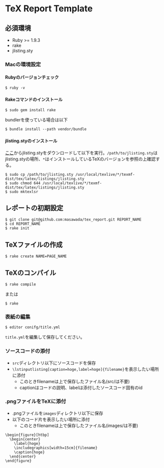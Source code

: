 TeX Report Template
===================

##  必須環境

* Ruby >= 1.9.3
* rake
* jlisting.sty

### Macの環境設定
#### Rubyのバージョンチェック
```
$ ruby -v
```

#### Rakeコマンドのインストール
```
$ sudo gem install rake
```

bundlerを使っている場合は以下

```
$ bundle install --path vendor/bundle
```

#### jlisting.styのインストール
[ここ](http://prdownloads.sourceforge.jp/mytexpert/26068/jlisting.sty.bz2)からjlisting.styをダウンロードして以下を実行。`/path/to/jlisting.sty`はjlisting.styの場所、`*`はインストールしているTeXのバージョンを参照の上確認する。

```
$ sudo cp /path/to/jlisting.sty /usr/local/texlive/*/texmf-dist/tex/latex/listings/jlisting.sty
$ sudo chmod 644 /usr/local/texlive/*/texmf-dist/tex/latex/listings/jlisting.sty
$ sudo mktexlsr
```

## レポートの初期設定
```
$ git clone git@github.com:masawada/tex_report.git REPORT_NAME
$ cd REPORT_NAME
$ rake init
```

## TeXファイルの作成
```
$ rake create NAME=PAGE_NAME
```

## TeXのコンパイル
```
$ rake compile
```

または

```
$ rake
```

### 表紙の編集
```
$ editor conifg/title.yml
```

`title.yml`を編集して保存してください。

### ソースコードの添付
* `src`ディレクトリ以下にソースコードを保存
* `\lstinputlisting[caption=hoge,label=hoge]{filename}`を表示したい場所に添付
  * このときfilenameは上で保存したファイル名(src/は不要)
  * captionはコードの説明、labelは添付したソースコード固有のid

### .pngファイルをTeXに添付
* .pngファイルを`images`ディレクトリ以下に保存
* 以下のコード片を表示したい場所に添付
  * このときfilenameは上で保存したファイル名(images/は不要)

```
\begin{figure}[htbp]
  \begin{center}
    \label{hoge}
    \includegraphics[width=15cm]{filename}
    \caption{hoge}
  \end{center}
\end{figure}
```
